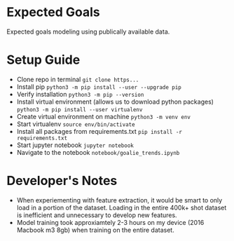 # Expected Goals
Expected goals modeling using publically available data.

# Setup Guide
* Clone repo in terminal `git clone https...`
* Install pip `python3 -m pip install --user --upgrade pip`
* Verify installation `python3 -m pip --version`
* Install virtual environment (allows us to download python packages) `python3 -m pip install --user virtualenv`
* Create virtual environment on machine `python3 -m venv env`
* Start virtualenv `source env/bin/activate`
* Install all packages from requirements.txt `pip install -r requirements.txt`
* Start jupyter notebook `jupyter notebook`
* Navigate to the notebook `notebook/goalie_trends.ipynb`

# Developer's Notes
* When experiementing with feature extraction, it would be smart to only load in a portion of the dataset. Loading in the entire 400k+ shot dataset is inefficient and unnecessary to develop new features.
* Model training took approxiamtely 2-3 hours on my device (2016 Macbook m3 8gb) when training on the entire dataset.
